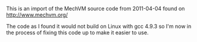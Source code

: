 This is an import of the MechVM source code from 2011-04-04 found on
http://www.mechvm.org/

The code as I found it would not build on Linux with gcc 4.9.3 so I'm now in
the process of fixing this code up to make it easier to use.
